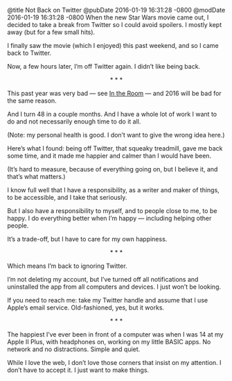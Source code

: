 @title Not Back on Twitter
@pubDate 2016-01-19 16:31:28 -0800
@modDate 2016-01-19 16:31:28 -0800
When the new Star Wars movie came out, I decided to take a break from Twitter so I could avoid spoilers. I mostly kept away (but for a few small hits).

I finally saw the movie (which I enjoyed) this past weekend, and so I came back to Twitter.

Now, a few hours later, I’m off Twitter again. I didn’t like being back.

<p style="text-align:center">* * *</p>

This past year was very bad — see <a href="http://inessential.com/2015/10/07/in_the_room">In the Room</a> — and 2016 will be bad for the same reason.

And I turn 48 in a couple months. And I have a whole lot of work I want to do and not necessarily enough time to do it all.

(Note: my personal health is good. I don’t want to give the wrong idea here.)

Here’s what I found: being off Twitter, that squeaky treadmill, gave me back some time, and it made me happier and calmer than I would have been.

(It’s hard to measure, because of everything going on, but I believe it, and that’s what matters.)

I know full well that I have a responsibility, as a writer and maker of things, to be accessible, and I take that seriously.

But I also have a responsibility to myself, and to people close to me, to be happy. I do everything better when I’m happy — including helping other people.

It’s a trade-off, but I have to care for my own happiness.

<p style="text-align:center">* * *</p>

Which means I’m back to ignoring Twitter.

I’m not deleting my account, but I’ve turned off all notifications and uninstalled the app from all computers and devices. I just won’t be looking.

If you need to reach me: take my Twitter handle and assume that I use Apple’s email service. Old-fashioned, yes, but it works.

<p style="text-align:center">* * *</p>

The happiest I’ve ever been in front of a computer was when I was 14 at my Apple II Plus, with headphones on, working on my little BASIC apps. No network and no distractions. Simple and quiet.

While I love the web, I don’t love those corners that insist on my attention. I don’t have to accept it. I just want to make things.

